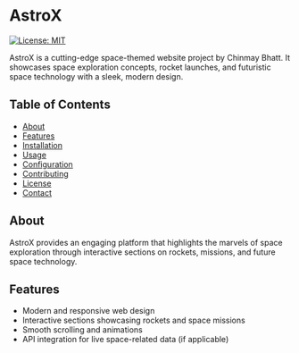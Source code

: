 # AstroX

[![License: MIT](https://img.shields.io/badge/License-MIT-yellow.svg)](https://opensource.org/licenses/MIT)

AstroX is a cutting-edge space-themed website project by Chinmay Bhatt. It showcases space exploration concepts, rocket launches, and futuristic space technology with a sleek, modern design.

## Table of Contents

- [About](#about)
- [Features](#features)
- [Installation](#installation)
- [Usage](#usage)
- [Configuration](#configuration)
- [Contributing](#contributing)
- [License](#license)
- [Contact](#contact)

## About

AstroX provides an engaging platform that highlights the marvels of space exploration through interactive sections on rockets, missions, and future space technology.

## Features

- Modern and responsive web design  
- Interactive sections showcasing rockets and space missions  
- Smooth scrolling and animations  
- API integration for live space-related data (if applicable)  


